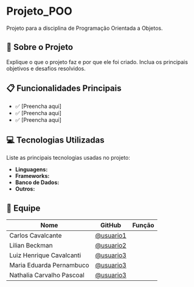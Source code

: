 # Projeto_POO
Projeto para a disciplina de Programação Orientada a Objetos.

## 📖 Sobre o Projeto  
Explique o que o projeto faz e por que ele foi criado. Inclua os principais objetivos e desafios resolvidos.  

## 📋 Funcionalidades Principais  
- ✅ [Preencha aqui]  
- ✅ [Preencha aqui]  
- ✅ [Preencha aqui]  

## 💻 Tecnologias Utilizadas  
Liste as principais tecnologias usadas no projeto:  

- **Linguagens:** 
- **Frameworks:** 
- **Banco de Dados:** 
- **Outros:**  

## 👥 Equipe  

| Nome  | GitHub | Função |
|-------|--------|--------|
| Carlos Cavalcante | [@usuario1](https://github.com/usuario1) |
| Lilian Beckman | [@usuario2](https://github.com/usuario2) |
| Luiz Henrique Cavalcanti | [@usuario3](https://github.com/usuario3) |
| Maria Eduarda Pernambuco | [@usuario3](https://github.com/usuario3) |
| Nathalia Carvalho Pascoal | [@usuario3](https://github.com/usuario3) |


